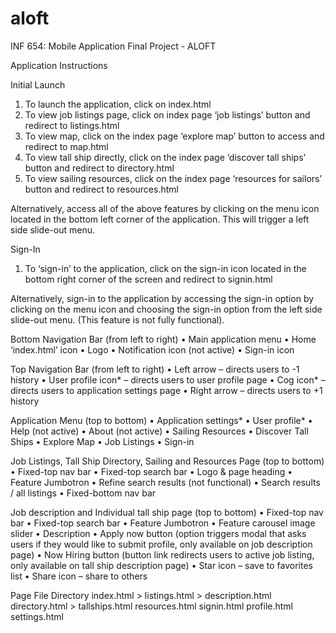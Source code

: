 # aloft
INF 654: Mobile Application Final Project - ALOFT 

Application Instructions

Initial Launch
1)	To launch the application, click on index.html
2)	To view job listings page, click on index page ‘job listings’ button and redirect to listings.html
3)	To view map, click on the index page ‘explore map’ button to access and redirect to map.html
4)	To view tall ship directly, click on the index page ‘discover tall ships’ button and redirect to directory.html
5)	To view sailing resources, click on the index page ‘resources for sailors’ button and redirect to resources.html

Alternatively, access all of the above features by clicking on the menu icon located in the bottom left corner of the application.  This will trigger a left side slide-out menu.

Sign-In
1)	To ‘sign-in’ to the application, click on the sign-in icon located in the bottom right corner of the screen and redirect to signin.html

Alternatively, sign-in to the application by accessing the sign-in option by clicking on the menu icon and choosing the sign-in option from the left side slide-out menu.   (This feature is not fully functional).  


Bottom Navigation Bar (from left to right)
•	Main application menu 
•	Home ‘index.html’ icon
•	Logo
•	Notification icon (not active)
•	Sign-in icon 

Top Navigation Bar (from left to right)
•	Left arrow – directs users to -1 history
•	User profile icon* – directs users to user profile page
•	Cog icon* – directs users to application settings page
•	Right arrow – directs users to +1 history 

Application Menu (top to bottom)
•	Application settings*
•	User profile*
•	Help (not active)
•	About (not active)
•	Sailing Resources
•	Discover Tall Ships
•	Explore Map
•	Job Listings
•	Sign-in

Job Listings, Tall Ship Directory, Sailing and Resources Page 
(top to bottom)
•	Fixed-top nav bar
•	Fixed-top search bar
•	Logo & page heading
•	Feature Jumbotron
•	Refine search results (not functional)
•	Search results / all listings
•	Fixed-bottom nav bar

Job description and Individual tall ship page
(top to bottom)
•	Fixed-top nav bar
•	Fixed-top search bar
•	Feature Jumbotron
•	Feature carousel image slider
•	Description
•	Apply now button (option triggers modal that asks users if they would like to submit profile, only available on job description page)
•	Now Hiring button (button link redirects users to active job listing, only available on tall ship description page)
•	Star icon – save to favorites list
•	Share icon – share to others 

Page File Directory
index.html >
listings.html > description.html
directory.html > tallships.html
resources.html 
signin.html
profile.html
settings.html




